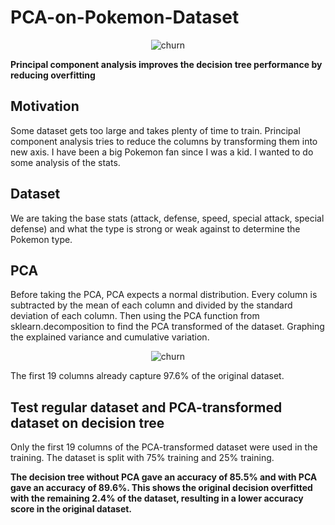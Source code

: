# PCA-on-Pokemon-Dataset
<div align="center">
    <img alt="churn" src="Pokemon.png">
</div>


**Principal component analysis improves the decision tree performance by reducing overfitting**

## Motivation
Some dataset gets too large and takes plenty of time to train. Principal component analysis tries to reduce the columns by transforming them into new axis. I have been a big Pokemon fan since I was a kid. I wanted to do some analysis of the stats.

## Dataset
We are taking the base stats (attack, defense, speed, special attack, special defense) and what the type is strong or weak against to determine the Pokemon type. 

## PCA
Before taking the PCA, PCA expects a normal distribution. Every column is subtracted by the mean of each column and divided by the standard deviation of each column. 
Then using the PCA function from sklearn.decomposition to find the PCA transformed of the dataset. Graphing the explained variance and cumulative variation. 

<div align="center">
    <img alt="churn" src="PCA.png">
</div>

The first 19 columns already capture 97.6% of the original dataset. 

## Test regular dataset and PCA-transformed dataset on decision tree

Only the first 19 columns of the PCA-transformed dataset were used in the training. The dataset is split with 75% training and 25% training.

**The decision tree without PCA gave an accuracy of 85.5% and with PCA gave an accuracy of 89.6%. This shows the original decision overfitted with the remaining 2.4% of the dataset, resulting in a lower accuracy score in the original dataset.** 

